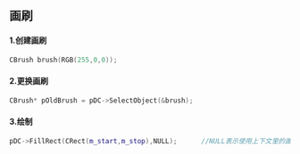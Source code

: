## 画刷

#### 1.创建画刷

```C++
CBrush brush(RGB(255,0,0));
```

#### 2.更换画刷

```C++
CBrush* pOldBrush = pDC->SelectObject(&brush);
```

#### 3.绘制

```C++
pDC->FillRect(CRect(m_start,m_stop),NULL);		//NULL表示使用上下文里的画刷，或者传入一个画刷来用
```

